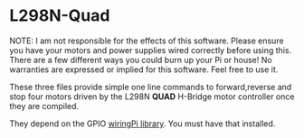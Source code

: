 # L298N-Quad

NOTE: I am not responsible for the effects of this software.  Please ensure you have your motors and power supplies wired correctly before using this.  There are a few different ways you could burn up your Pi or house!  No warranties are expressed or implied for this software.  Feel free to use it.

These three files provide simple one line commands to forward,reverse and stop four motors driven by the L298N **QUAD** H-Bridge motor controller once they are compiled.  

They depend on the GPIO [wiringPi library](https://projects.drogon.net/raspberry-pi/wiringpi/).  You must have that installed.  
